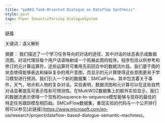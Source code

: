 ```yaml
---
title: "pp002.Task-Oriented Dialogue as Dataflow Synthesis"
style: post
tags: Paper SemanticParsing DialogueSystem
---
```


[链接](https://microsoft.github.io/task_oriented_dialogue_as_dataflow_synthesis/)

关键词：语义解析

摘要： 我们描述了一个学习任务导向的对话的途径，其中对话的状态表示成数据流图。对话代理将每个用户话语映射成一个拓展此图的程序。程序包括以供参考和修订的元计算运算符，这些运算符可重用先前回合中的数据流片段。我们基于图的状态使得能够表达和操纵复杂的用户意图，而显示的元计算使得这些意图更易于学习模型进行预测。我们引入一个新的数据集：SMCalFlow，其中包含着关于事件，天气，地点和人物的复杂对话。实验表明，数据流图和元计算可以在这些自然对话显著提高可表示性和可预测性。在MultiWOZ数据集上的额外实验显示，我们的数据流表示使得一个现有的sequence-to-sequence模型能够与现存的最佳的特定任务跟踪模型相匹敌。SMCalFlow数据集，重现实验的代码与一个公开排行榜可以参见[此链接](https://www.microsoft.com/en- us/research/project/dataflow- based-dialogue-semantic-machines)。
